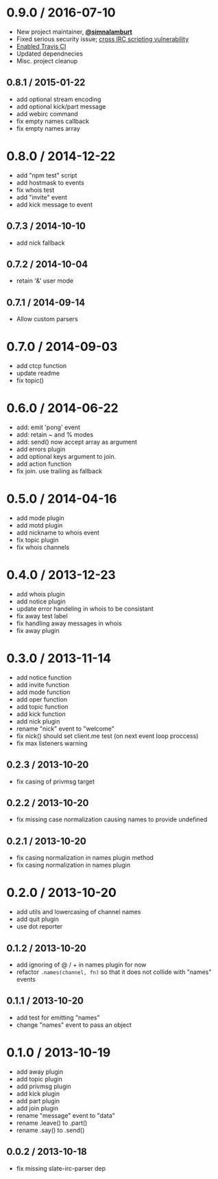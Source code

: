 0.9.0 / 2016-07-10
========
- New project maintainer, **[@simnalamburt](https://github.com/slate/slate-irc/issues/40)**
- Fixed serious security issue; [cross IRC scripting vulnerability](https://github.com/slate/slate-irc/pull/43)
- [Enabled Travis CI](https://github.com/slate/slate-irc/pull/41)
- Updated dependnecies
- Misc. project cleanup

0.8.1 / 2015-01-22
--------
- add optional stream encoding
- add optional kick/part message
- add webirc command
- fix empty names callback
- fix empty names array

0.8.0 / 2014-12-22
========
- add "npm test" script
- add hostmask to events
- fix whois test
- add "invite" event
- add kick message to event

0.7.3 / 2014-10-10
--------
- add nick fallback

0.7.2 / 2014-10-04
--------
- retain '&' user mode

0.7.1 / 2014-09-14
--------
- Allow custom parsers

0.7.0 / 2014-09-03
========
- add ctcp function
- update readme
- fix topic()

0.6.0 / 2014-06-22
========
- add: emit 'pong' event
- add: retain ~ and % modes
- add: send() now accept array as argument
- add errors plugin
- add optional keys argument to join.
- add action function
- fix join. use trailing as fallback

0.5.0 / 2014-04-16
========
- add mode plugin
- add motd plugin
- add nickname to whois event
- fix topic plugin
- fix whois channels

0.4.0 / 2013-12-23
========
- add whois plugin
- add notice plugin
- update error handeling in whois to be consistant
- fix away test label
- fix handling away messages in whois
- fix away plugin

0.3.0 / 2013-11-14
========
- add notice function
- add invite function
- add mode function
- add oper function
- add topic function
- add kick function
- add nick plugin
- rename "nick" event to "welcome"
- fix nick() should set client.me test (on next event loop proccess)
- fix max listeners warning

0.2.3 / 2013-10-20
--------
- fix casing of privmsg target

0.2.2 / 2013-10-20
--------
- fix missing case normalization causing names to provide undefined

0.2.1 / 2013-10-20
--------
- fix casing normalization in names plugin method
- fix casing normalization in names plugin

0.2.0 / 2013-10-20
========
- add utils and lowercasing of channel names
- add quit plugin
- use dot reporter

0.1.2 / 2013-10-20
--------
- add ignoring of @ / + in names plugin for now
- refactor `.names(channel, fn)` so that it does not collide with "names" events

0.1.1 / 2013-10-20
--------
- add test for emitting "names"
- change "names" event to pass an object

0.1.0 / 2013-10-19
========
- add away plugin
- add topic plugin
- add privmsg plugin
- add kick plugin
- add part plugin
- add join plugin
- rename "message" event to "data"
- rename .leave() to .part()
- rename .say() to .send()

0.0.2 / 2013-10-18
--------
- fix missing slate-irc-parser dep
